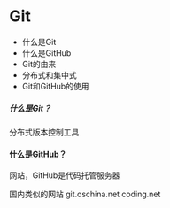 # Git
* 什么是Git
* 什么是GitHub
* Git的由来
* 分布式和集中式
* Git和GitHub的使用

##### 什么是Git？

分布式版本控制工具

#### 什么是GitHub？

网站，GitHub是代码托管服务器

国内类似的网站 git.oschina.net coding.net